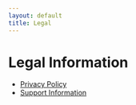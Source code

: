```yaml
---
layout: default
title: Legal
---
```


# Legal Information

- [Privacy Policy](privacy-policy.md)
- [Support Information](support.md)

